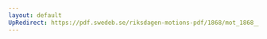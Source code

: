 ```yaml
---
layout: default
UpRedirect: https://pdf.swedeb.se/riksdagen-motions-pdf/1868/mot_1868__fk__00059.pdf
---
```

